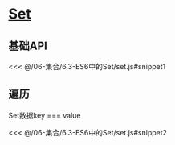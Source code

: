 # [Set](https://developer.mozilla.org/zh-CN/docs/Web/JavaScript/Reference/Global_Objects/Set)

## 基础API

<<< @/06-集合/6.3-ES6中的Set/set.js#snippet1

## 遍历

Set数据key === value

<<< @/06-集合/6.3-ES6中的Set/set.js#snippet2
